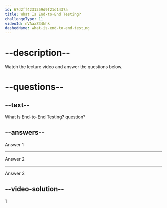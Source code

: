 ```yaml
---
id: 67d2ff4231359d9f21d1437a
title: What Is End-to-End Testing?
challengeType: 11
videoId: nVAaxZ34khk
dashedName: what-is-end-to-end-testing
---
```


# --description--

Watch the lecture video and answer the questions below.

# --questions--

## --text--

What Is End-to-End Testing? question?

## --answers--

Answer 1

---

Answer 2

---

Answer 3

## --video-solution--

1
